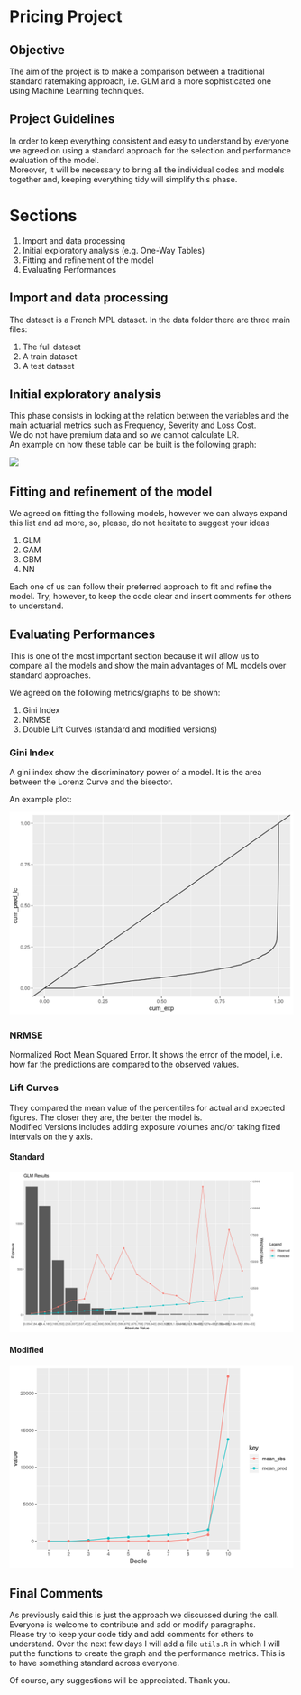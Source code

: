 # Pricing Project

## Objective

The aim of the project is to make a comparison between a traditional standard ratemaking approach, i.e. GLM and a more sophisticated one using Machine Learning techniques.

## Project Guidelines

In order to keep everything consistent and easy to understand by everyone we agreed on using a standard approach for the selection and performance evaluation of the model.  
Moreover, it will be necessary to bring all the individual codes and models together and, keeping everything tidy will simplify this phase.

# Sections

1. Import and data processing
2. Initial exploratory analysis (e.g. One-Way Tables)
3. Fitting and refinement of the model
4. Evaluating Performances

## Import and data processing

The dataset is a French MPL dataset. In the data folder there are three main files:

1. The full dataset
2. A train dataset
3. A test dataset

## Initial exploratory analysis

This phase consists in looking at the relation between the variables and the main actuarial metrics such as Frequency, Severity and Loss Cost.  
We do not have premium data and so we cannot calculate LR.  
An example on how these table can be built is the following graph:

![](MDV/KPI/table_BonusMalus.png)


## Fitting and refinement of the model

We agreed on fitting the following models, however we can always expand this list and ad more, so, please, do not hesitate to suggest your ideas

1. GLM
2. GAM
3. GBM
4. NN

Each one of us can follow their preferred approach to fit and refine the model. Try, however, to keep the code clear and insert comments for others to understand.


## Evaluating Performances

This is one of the most important section because it will allow us to compare all the models and show the main advantages of ML models over standard approaches.

We agreed on the following metrics/graphs to be shown:

1. Gini Index
2. NRMSE
3. Double Lift Curves (standard and modified versions)


### Gini Index

A gini index show the discriminatory power of a model. 
It is the area between the Lorenz Curve and the bisector.

An example plot:

![](MDV/examples/gini_plot-1.png)

### NRMSE

Normalized Root Mean Squared Error. It shows the error of the model, i.e. how far the predictions are compared to the observed values.


### Lift Curves

They compared the mean value of the percentiles for actual and expected figures. The closer they are, the better the model is.  
Modified Versions includes adding exposure volumes and/or taking fixed intervals on the y axis.

#### Standard

![](MDV/GLM_results.png)

#### Modified

![](MDV/examples/lift-1.png)

## Final Comments

As previously said this is just the approach we discussed during the call. Everyone is welcome to contribute and add or modify paragraphs.  
Please try to keep your code tidy and add comments for others to understand.
Over the next few days I will add a file `utils.R` in which I will put the functions to create the graph and the performance metrics. This is to have something standard across everyone.

Of course, any suggestions will be appreciated. Thank you.







